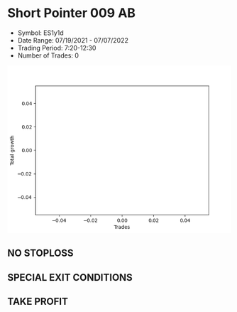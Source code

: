 # Short Pointer 009 AB 
- Symbol: ES1y1d
- Date Range: 07/19/2021 - 07/07/2022
- Trading Period: 7:20-12:30
- Number of Trades: 0

![Plot](ShortPointer009ABES1y1d.png)
## NO STOPLOSS









## SPECIAL EXIT CONDITIONS 


## TAKE PROFIT









